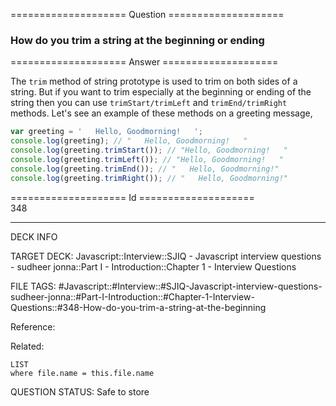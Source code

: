 ==================== Question ====================  

### How do you trim a string at the beginning or ending  

==================== Answer ====================  

The `trim` method of string prototype is used to trim on both sides of a string.
But if you want to trim especially at the beginning or ending of the string then
you can use `trimStart/trimLeft` and `trimEnd/trimRight` methods. Let's see an
example of these methods on a greeting message,

```javascript
var greeting = '   Hello, Goodmorning!   ';
console.log(greeting); // "   Hello, Goodmorning!   "
console.log(greeting.trimStart()); // "Hello, Goodmorning!   "
console.log(greeting.trimLeft()); // "Hello, Goodmorning!   "
console.log(greeting.trimEnd()); // "   Hello, Goodmorning!"
console.log(greeting.trimRight()); // "   Hello, Goodmorning!"
```

==================== Id ====================  
348
<!--ID: 1707879823959-->

---

DECK INFO

TARGET DECK: Javascript::Interview::SJIQ - Javascript interview questions - sudheer jonna::Part I - Introduction::Chapter 1 - Interview Questions

FILE TAGS: #Javascript::#Interview::#SJIQ-Javascript-interview-questions-sudheer-jonna::#Part-I-Introduction::#Chapter-1-Interview-Questions::#348-How-do-you-trim-a-string-at-the-beginning

Reference:

Related:

```dataview
LIST
where file.name = this.file.name
```
QUESTION STATUS: Safe to store
